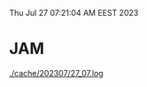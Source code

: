 Thu Jul 27 07:21:04 AM EEST 2023
# JAM
<a href='./cache/202307/27_07.log'>./cache/202307/27_07.log</a>
